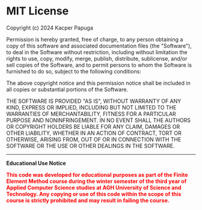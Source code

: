 # MIT License

Copyright (c) 2024 Kacper Papuga

Permission is hereby granted, free of charge, to any person obtaining a copy of this software and associated documentation files (the "Software"), to deal in the Software without restriction, including without limitation the rights to use, copy, modify, merge, publish, distribute, sublicense, and/or sell copies of the Software, and to permit persons to whom the Software is furnished to do so, subject to the following conditions:

The above copyright notice and this permission notice shall be included in all copies or substantial portions of the Software.

THE SOFTWARE IS PROVIDED "AS IS", WITHOUT WARRANTY OF ANY KIND, EXPRESS OR IMPLIED, INCLUDING BUT NOT LIMITED TO THE WARRANTIES OF MERCHANTABILITY, FITNESS FOR A PARTICULAR PURPOSE AND NONINFRINGEMENT. IN NO EVENT SHALL THE AUTHORS OR COPYRIGHT HOLDERS BE LIABLE FOR ANY CLAIM, DAMAGES OR OTHER LIABILITY, WHETHER IN AN ACTION OF CONTRACT, TORT OR OTHERWISE, ARISING FROM, OUT OF OR IN CONNECTION WITH THE SOFTWARE OR THE USE OR OTHER DEALINGS IN THE SOFTWARE.

---

**Educational Use Notice**

<span style="color:red">**This code was developed for educational purposes as part of the Finite Element Method course during the winter semester of the third year of Applied Computer Science studies at AGH University of Science and Technology. Any copying or use of this code within the scope of this course is strictly prohibited and may result in failing the course.**</span>
